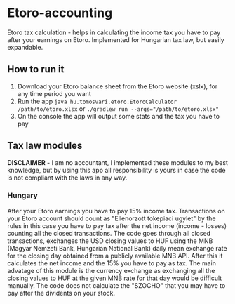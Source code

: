 # Etoro-accounting
Etoro tax calculation - helps in calculating the income tax you have to pay after your earnings on Etoro. Implemented for Hungarian tax law, but easily expandable.

## How to run it
1. Download your Etoro balance sheet from the Etoro website (xslx), for any time period you want
2. Run the app ```java hu.tomosvari.etoro.EtoroCalculator /path/to/etoro.xlsx``` or ```./gradlew run --args="/path/to/etoro.xlsx"```
3. On the console the app will output some stats and the tax you have to pay

## Tax law modules

**DISCLAIMER** - I am no accountant, I implemented these modules to my best knowledge, but by using this app all responsibility is yours in case the code is not compliant with the laws in any way.

### Hungary

After your Etoro earnings you have to pay 15% income tax. Transactions on your Etoro account should count as "Ellenorzott tokepiaci ugylet" by the rules in this case you have to pay tax after the net income (income - losses) counting all the closed transactions. The code goes through all closed transactions, exchanges the USD closing values to HUF using the MNB (Magyar Nemzeti Bank, Hungarian National Bank) daily mean exchange rate for the closing day obtained from a publicly available MNB API. After this it calculates the net income and the 15% you have to pay as tax. The main advatage of this module is the currency exchange as exchanging all the closing values to HUF at the given MNB rate for that day would be difficult manually. The code does not calculate the "SZOCHO" that you may have to pay after the dividents on your stock.
